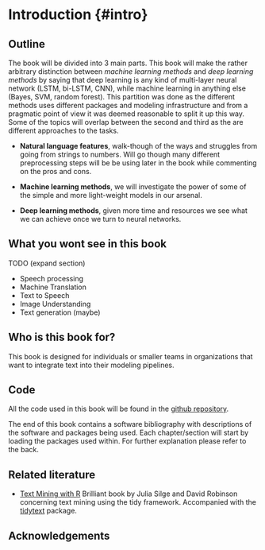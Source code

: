 # Introduction {#intro}

## Outline

The book will be divided into 3 main parts. This book will make the rather arbitrary distinction between *machine learning methods* and *deep learning methods* by saying that deep learning is any kind of multi-layer neural network (LSTM, bi-LSTM, CNN), while machine learning in anything else (Bayes, SVM, random forest). This partition was done as the different methods uses different packages and modeling infrastructure and from a pragmatic point of view it was deemed reasonable to split it up this way. Some of the topics will overlap between the second and third as the are different approaches to the tasks.

- **Natural language features**, walk-though of the ways and struggles from going from strings to numbers. Will go though many different preprocessing steps will be be using later in the book while commenting on the pros and cons.

- **Machine learning methods**, we will investigate the power of some of the simple and more light-weight models in our arsenal.

- **Deep learning methods**, given more time and resources we see what we can achieve once we turn to neural networks. 

## What you wont see in this book

TODO (expand section)

- Speech processing
- Machine Translation
- Text to Speech
- Image Understanding
- Text generation (maybe)

## Who is this book for?

This book is designed for individuals or smaller teams in organizations that want to integrate text into their modeling pipelines. 

## Code

All the code used in this book will be found in the [github repository](https://github.com/EmilHvitfeldt/tidy-nlp-in-R-book).  

The end of this book contains a software bibliography with descriptions of the software and packages being used. Each chapter/section will start by loading the packages used within. For further explanation please refer to the back.

## Related literature

- [Text Mining with R](https://www.tidytextmining.com/) Brilliant book by Julia Silge and David Robinson concerning text mining using the tidy framework. Accompanied with the [tidytext](https://CRAN.R-project.org/package=tidytext) package.

## Acknowledgements
